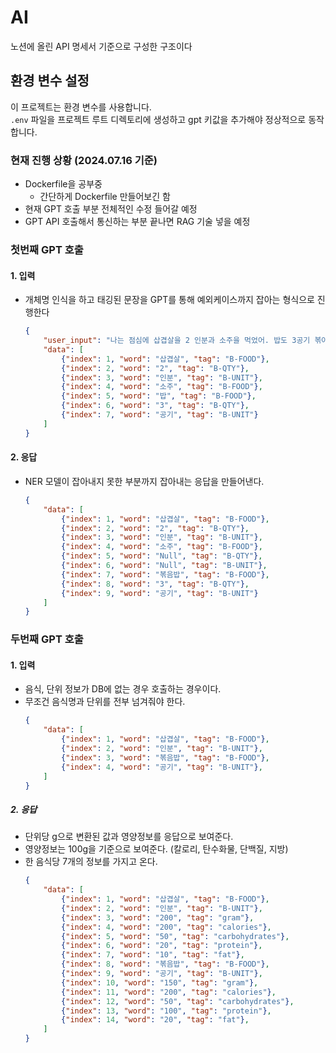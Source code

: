 # AI

노션에 올린 API 명세서 기준으로 구성한 구조이다

## 환경 변수 설정
이 프로젝트는 환경 변수를 사용합니다.  
`.env` 파일을 프로젝트 루트 디렉토리에 생성하고 gpt 키값을 추가해야 정상적으로 동작합니다.

### 현재 진행 상황 (2024.07.16 기준)
- Dockerfile을 공부중
    - 간단하게 Dockerfile 만들어보긴 함
- 현재 GPT 호출 부분 전체적인 수정 들어갈 예정
- GPT API 호출해서 통신하는 부분 끝나면 RAG 기술 넣을 예정

### 첫번째 GPT 호출
#### 1. 입력
- 개체명 인식을 하고 태깅된 문장을 GPT를 통해 예외케이스까지 잡아는 형식으로 진행한다
    ```json
    {
        "user_input": "나는 점심에 삽겹살을 2 인분과 소주을 먹었어. 밥도 3공기 볶아 먹었어",
        "data": [
            {"index": 1, "word": "삽겹살", "tag": "B-FOOD"},
            {"index": 2, "word": "2", "tag": "B-QTY"},
            {"index": 3, "word": "인분", "tag": "B-UNIT"},
            {"index": 4, "word": "소주", "tag": "B-FOOD"},
            {"index": 5, "word": "밥", "tag": "B-FOOD"},
            {"index": 6, "word": "3", "tag": "B-QTY"},
            {"index": 7, "word": "공기", "tag": "B-UNIT"}
        ]
    }
    ``` 
#### 2. 응답
- NER 모델이 잡아내지 못한 부분까지 잡아내는 응답을 만들어낸다.
    ```json
    {
        "data": [
            {"index": 1, "word": "삽겹살", "tag": "B-FOOD"},
            {"index": 2, "word": "2", "tag": "B-QTY"},
            {"index": 3, "word": "인분", "tag": "B-UNIT"},
            {"index": 4, "word": "소주", "tag": "B-FOOD"},
            {"index": 5, "word": "Null", "tag": "B-QTY"},
            {"index": 6, "word": "Null", "tag": "B-UNIT"},
            {"index": 7, "word": "볶음밥", "tag": "B-FOOD"},
            {"index": 8, "word": "3", "tag": "B-QTY"},
            {"index": 9, "word": "공기", "tag": "B-UNIT"}
        ]
    }
    ``` 
### 두번째 GPT 호출
#### 1. 입력
- 음식, 단위 정보가 DB에 없는 경우 호출하는 경우이다.
- 무조건 음식명과 단위를 전부 넘겨줘야 한다.
    ```json
    {
        "data": [
            {"index": 1, "word": "삽겹살", "tag": "B-FOOD"},
            {"index": 2, "word": "인분", "tag": "B-UNIT"},
            {"index": 3, "word": "볶음밥", "tag": "B-FOOD"},
            {"index": 4, "word": "공기", "tag": "B-UNIT"},
        ]
    }
    ``` 
##### 2. 응답
- 단위당 g으로 변환된 값과 영양정보를 응답으로 보여준다. 
- 영양정보는 100g을 기준으로 보여준다. (칼로리, 탄수화물, 단백질, 지방)
- 한 음식당 7개의 정보를 가지고 온다.
    ```json
    {
        "data": [
            {"index": 1, "word": "삽겹살", "tag": "B-FOOD"},
            {"index": 2, "word": "인분", "tag": "B-UNIT"},
            {"index": 3, "word": "200", "tag": "gram"},
            {"index": 4, "word": "200", "tag": "calories"},
            {"index": 5, "word": "50", "tag": "carbohydrates"},
            {"index": 6, "word": "20", "tag": "protein"},
            {"index": 7, "word": "10", "tag": "fat"},
            {"index": 8, "word": "볶음밥", "tag": "B-FOOD"},
            {"index": 9, "word": "공기", "tag": "B-UNIT"},
            {"index": 10, "word": "150", "tag": "gram"},
            {"index": 11, "word": "200", "tag": "calories"},
            {"index": 12, "word": "50", "tag": "carbohydrates"},
            {"index": 13, "word": "100", "tag": "protein"},
            {"index": 14, "word": "20", "tag": "fat"},
        ]
    }
    ``` 
